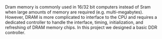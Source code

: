 Dram memory is commonly used in 16/32 bit computers instead of Sram when large amounts of memory are required (e.g. multi-megabytes). However, DRAM is more complicated to interface to the CPU and requires a dedicated controller to handle the interface, timing, initialization, and refreshing of DRAM memory chips. In this project we designed a basic DDR controller.
